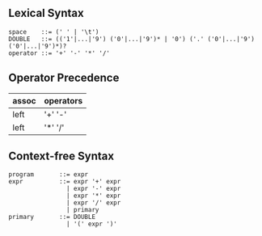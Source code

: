 
## Lexical Syntax

```
space    ::= (' ' | '\t')
DOUBLE   ::= (('1'|...|'9') ('0'|...|'9')* | '0') ('.' ('0'|...|'9') ('0'|...|'9')*)?
operator ::= '+' '-' '*' '/'
```

## Operator Precedence

assoc | operators
----- | ---------
left  | '+' '-'
left  | '*' '/'

## Context-free Syntax

```
program       ::= expr
expr          ::= expr '+' expr
                | expr '-' expr
                | expr '*' expr
                | expr '/' expr
                | primary
primary       ::= DOUBLE
                | '(' expr ')'
```
